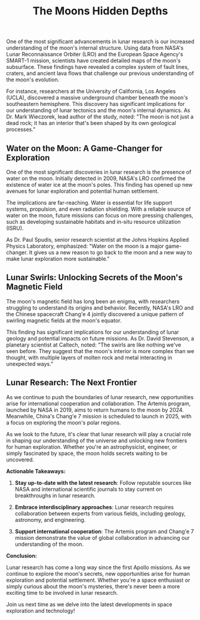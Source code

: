 ﻿---
title: "The Moons Hidden Depths"
description: "Explore the mysteries of the cosmos with cutting-edge space science discoveries, astronomical breakthroughs, and the latest research in space exploration."
pubDate: 2025-07-02
category: "space"
tags: []
image: "/assets/blog-placeholder-1.svg"
---

One of the most significant advancements in lunar research is our increased understanding of the moon's internal structure. Using data from NASA's Lunar Reconnaissance Orbiter (LRO) and the European Space Agency's SMART-1 mission, scientists have created detailed maps of the moon's subsurface. These findings have revealed a complex system of fault lines, craters, and ancient lava flows that challenge our previous understanding of the moon's evolution.

For instance, researchers at the University of California, Los Angeles (UCLA), discovered a massive underground chamber beneath the moon's southeastern hemisphere. This discovery has significant implications for our understanding of lunar tectonics and the moon's internal dynamics. As Dr. Mark Wieczorek, lead author of the study, noted: "The moon is not just a dead rock; it has an interior that's been shaped by its own geological processes."

## **Water on the Moon: A Game-Changer for Exploration**

One of the most significant discoveries in lunar research is the presence of water on the moon. Initially detected in 2009, NASA's LRO confirmed the existence of water ice at the moon's poles. This finding has opened up new avenues for lunar exploration and potential human settlement.

The implications are far-reaching. Water is essential for life support systems, propulsion, and even radiation shielding. With a reliable source of water on the moon, future missions can focus on more pressing challenges, such as developing sustainable habitats and in-situ resource utilization (ISRU).

As Dr. Paul Spudis, senior research scientist at the Johns Hopkins Applied Physics Laboratory, emphasized: "Water on the moon is a major game-changer. It gives us a new reason to go back to the moon and a new way to make lunar exploration more sustainable."

## **Lunar Swirls: Unlocking Secrets of the Moon's Magnetic Field**

The moon's magnetic field has long been an enigma, with researchers struggling to understand its origins and behavior. Recently, NASA's LRO and the Chinese spacecraft Chang'e 4 jointly discovered a unique pattern of swirling magnetic fields at the moon's equator.

This finding has significant implications for our understanding of lunar geology and potential impacts on future missions. As Dr. David Stevenson, a planetary scientist at Caltech, noted: "The swirls are like nothing we've seen before. They suggest that the moon's interior is more complex than we thought, with multiple layers of molten rock and metal interacting in unexpected ways."

## **Lunar Research: The Next Frontier**

As we continue to push the boundaries of lunar research, new opportunities arise for international cooperation and collaboration. The Artemis program, launched by NASA in 2019, aims to return humans to the moon by 2024. Meanwhile, China's Chang'e 7 mission is scheduled to launch in 2025, with a focus on exploring the moon's polar regions.

As we look to the future, it's clear that lunar research will play a crucial role in shaping our understanding of the universe and unlocking new frontiers for human exploration. Whether you're an astrophysicist, engineer, or simply fascinated by space, the moon holds secrets waiting to be uncovered.

**Actionable Takeaways:**

1. **Stay up-to-date with the latest research**: Follow reputable sources like NASA and international scientific journals to stay current on breakthroughs in lunar research.

2. **Embrace interdisciplinary approaches**: Lunar research requires collaboration between experts from various fields, including geology, astronomy, and engineering.

3. **Support international cooperation**: The Artemis program and Chang'e 7 mission demonstrate the value of global collaboration in advancing our understanding of the moon.

**Conclusion:**

Lunar research has come a long way since the first Apollo missions. As we continue to explore the moon's secrets, new opportunities arise for human exploration and potential settlement. Whether you're a space enthusiast or simply curious about the moon's mysteries, there's never been a more exciting time to be involved in lunar research.

Join us next time as we delve into the latest developments in space exploration and technology!
